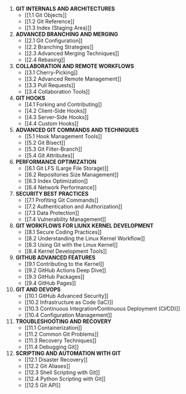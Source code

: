 1. **GIT INTERNALS AND ARCHITECTURES**
	- [[1.1 Git Objects]]
	- [[1.2 Git Reference]]
	- [[1.3 Index (Staging Area)]]
2. **ADVANCED BRANCHING AND MERGING**
	- [[2.1 Git Configuration]]
	- [[2.2 Branching Strategies]]
	- [[2.3 Advanced Merging Techniques]]
	- [[2.4 Rebasing]]
3. **COLLABORATION AND REMOTE WORKFLOWS**
	- [[3.1 Cherry-Picking]]
	- [[3.2 Advanced Remote Management]]
	- [[3.3 Pull Requests]]
	- [[3.4 Collaboration Tools]]
4. **GIT HOOKS**
	- [[4.1 Forking and Contributing]]
	- [[4.2 Client-Side Hooks]]
	- [[4.3 Server-Side Hooks]]
	- [[4.4 Custom Hooks]]
5. **ADVANCED GIT COMMANDS AND TECHNIQUES**
	- [[5.1 Hook Management Tools]]
	- [[5.2 Git Bisect]]
	- [[5.3 Git Filter-Branch]]
	- [[5.4 Git Attributes]]
6. **PERFORMANCE OPTIMIZATION**
	- [[6.1 Git LFS (Large File Storage)]]
	- [[6.2 Repositories Size Management]]
	- [[6.3 Index Optimization]]
	- [[6.4 Network Performance]]
7. **SECURITY BEST PRACTICES**
	- [[7.1 Profiting Git Commands]]
	- [[7.2 Authentication and Authorization]]
	- [[7.3 Data Protection]]
	- [[7.4 Vulnerability Management]]
8. **GIT WORKFLOWS FOR LIUNX KERNEL DEVELOPMENT**
	- [[8.1 Secure Coding Practices]]
	- [[8.2 Understanding the Linux Kernel Workflow]]
	- [[8.3 Using Git with the Linux Kernel]]
	- [[8.4 Kernel Development Tools]]
9. **GITHUB ADVANCED FEATURES**
	- [[9.1 Contributing to the Kernel]]
	- [[9.2 GitHub Actions Deep Dive]]
	- [[9.3 GitHub Packages]]
	- [[9.4 GitHub Pages]]
10. **GIT AND DEVOPS**
	- [[10.1 GitHub Advanced Security]]
	- [[10.2 Infrastructure as Code (IaC)]]
	- [[10.3 Continuous Integration⁄Continuous Deployment (CI⁄CD)]]
	- [[10.4 Configuration Management]]
11. **TROUBLESHOOTING AND RECOVERY**
	- [[11.1 Containerization]]
	- [[11.2 Common Git Problems]]
	- [[11.3 Recovery Techniques]]
	- [[11.4 Debugging Git]]
12. **SCRIPTING AND AUTOMATION WITH GIT**
	- [[12.1 Disaster Recovery]]
	- [[12.2 Git Aliases]]
	- [[12.3 Shell Scripting with Git]]
	- [[12.4 Python Scripting with Git]]
	- [[12.5 Git API]]
